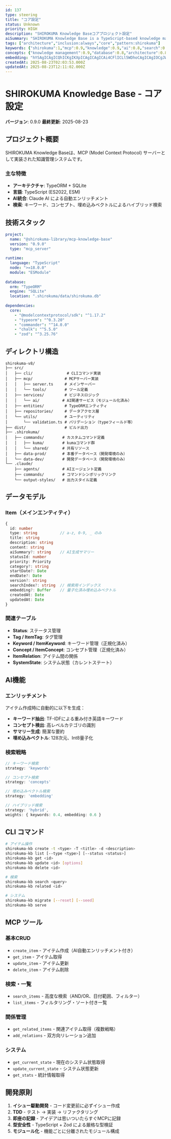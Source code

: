```yaml
---
id: 137
type: steering
title: "コア設定"
status: Unknown
priority: HIGH
description: "SHIROKUMA Knowledge Baseコアプロジェクト設定"
aiSummary: "SHIROKUMA Knowledge Base is a TypeScript-based knowledge management system implemented as an MCP server, featuring Prisma/SQLite architecture, Claude AI integration for automatic content enrichment, hybrid search capabilities with embedding vectors, and comprehensive CRUD operations for knowledge management."
tags: ["architecture","inclusion:always","core","pattern:shirokuma"]
keywords: {"shirokuma":1,"mcp":0.9,"knowledge":0.9,"ai":0.8,"search":0.8}
concepts: {"knowledge management":0.9,"database":0.8,"architecture":0.8,"ai integration":0.8,"search":0.8}
embedding: "hYSAgICAgICQhICKgIKXpICAgICAgICAi4CFlICLl5WDhoCAgICAgIOCgJWAlY6MjJCAgICAgICAgIWNgI+CgIaWgICAgICAhIWSg4CWgIiPk4CAgICAgIyNmYCAk4mdk5aAgICAgICGkJSHgIiVmY6OgICAgICAjoyIgYCAjac="
createdAt: 2025-08-23T02:03:53.000Z
updatedAt: 2025-08-23T12:11:02.000Z
---
```


# SHIROKUMA Knowledge Base - コア設定

**バージョン**: 0.9.0
**最終更新**: 2025-08-23

## プロジェクト概要

SHIROKUMA Knowledge Baseは、MCP (Model Context Protocol) サーバーとして実装された知識管理システムです。

### 主な特徴
- **アーキテクチャ**: TypeORM + SQLite
- **言語**: TypeScript (ES2022, ESM)
- **AI統合**: Claude AI による自動エンリッチメント
- **検索**: キーワード、コンセプト、埋め込みベクトルによるハイブリッド検索

## 技術スタック

```yaml
project:
  name: "@shirokuma-library/mcp-knowledge-base"
  version: "0.9.0"
  type: "mcp_server"
  
runtime:
  language: "TypeScript"
  node: ">=18.0.0"
  module: "ESModule"
  
database:
  orm: "TypeORM"
  engine: "SQLite"
  location: ".shirokuma/data/shirokuma.db"
  
dependencies:
  core:
    - "@modelcontextprotocol/sdk": "^1.17.2"
    - "typeorm": "^0.3.20"
    - "commander": "^14.0.0"
    - "chalk": "^5.5.0"
    - "zod": "^3.25.76"
```

## ディレクトリ構造

```
shirokuma-v8/
├── src/
│   ├── cli/               # CLIコマンド実装
│   ├── mcp/              # MCPサーバー実装
│   │   ├── server.ts     # メインサーバー
│   │   └── tools/        # ツール定義
│   ├── services/         # ビジネスロジック
│   │   └── ai/          # AI関連サービス（モジュール化済み）
│   ├── entities/         # TypeORMエンティティ
│   ├── repositories/     # データアクセス層
│   └── utils/            # ユーティリティ
│       └── validation.ts # バリデーション（typeフィールド等）
├── dist/                 # ビルド出力
├── .shirokuma/
│   ├── commands/        # カスタムコマンド定義
│   │   ├── kuma/        # kumaコマンド群
│   │   └── shared/      # 共有リソース
│   ├── data-prod/       # 本番データベース（開発環境のみ）
│   └── data-dev/        # 開発データベース（開発環境のみ）
└── .claude/
    ├── agents/          # AIエージェント定義
    ├── commands/        # コマンドシンボリックリンク
    └── output-styles/   # 出力スタイル定義
```

## データモデル

### Item（メインエンティティ）
```typescript
{
  id: number
  type: string          // a-z, 0-9, _ のみ
  title: string
  description: string
  content: string
  aiSummary?: string    // AI生成サマリー
  statusId: number
  priority: Priority
  category?: string
  startDate?: Date
  endDate?: Date
  version?: string
  searchIndex?: string  // 検索用インデックス
  embedding?: Buffer    // 量子化済み埋め込みベクトル
  createdAt: Date
  updatedAt: Date
}
```

### 関連テーブル
- **Status**: ステータス管理
- **Tag / ItemTag**: タグ管理
- **Keyword / ItemKeyword**: キーワード管理（正規化済み）
- **Concept / ItemConcept**: コンセプト管理（正規化済み）
- **ItemRelation**: アイテム間の関係
- **SystemState**: システム状態（カレントステート）

## AI機能

### エンリッチメント
アイテム作成時に自動的に以下を生成：
- **キーワード抽出**: TF-IDFによる重み付き英語キーワード
- **コンセプト検出**: 高レベルカテゴリの識別
- **サマリー生成**: 簡潔な要約
- **埋め込みベクトル**: 128次元、Int8量子化

### 検索戦略
```typescript
// キーワード検索
strategy: 'keywords'

// コンセプト検索  
strategy: 'concepts'

// 埋め込みベクトル検索
strategy: 'embedding'

// ハイブリッド検索
strategy: 'hybrid',
weights: { keywords: 0.4, embedding: 0.6 }
```

## CLI コマンド

```bash
# アイテム操作
shirokuma-kb create -t <type> -T <title> -d <description>
shirokuma-kb list [--type <type>] [--status <status>]
shirokuma-kb get <id>
shirokuma-kb update <id> [options]
shirokuma-kb delete <id>

# 検索
shirokuma-kb search <query>
shirokuma-kb related <id>

# システム
shirokuma-kb migrate [--reset] [--seed]
shirokuma-kb serve
```

## MCP ツール

### 基本CRUD
- `create_item` - アイテム作成（AI自動エンリッチメント付き）
- `get_item` - アイテム取得
- `update_item` - アイテム更新
- `delete_item` - アイテム削除

### 検索・一覧
- `search_items` - 高度な検索（AND/OR、日付範囲、フィルター）
- `list_items` - フィルタリング・ソート付き一覧

### 関係管理
- `get_related_items` - 関連アイテム取得（複数戦略）
- `add_relations` - 双方向リレーション追加

### システム
- `get_current_state` - 現在のシステム状態取得
- `update_current_state` - システム状態更新
- `get_stats` - 統計情報取得

## 開発原則

1. **イシュー駆動開発** - コード変更前に必ずイシュー作成
2. **TDD** - テスト → 実装 → リファクタリング
3. **即座の記録** - アイデアは思いついたらすぐMCPに記録
4. **型安全性** - TypeScript + Zod による厳格な型検証
5. **モジュール化** - 機能ごとに分離されたモジュール構成